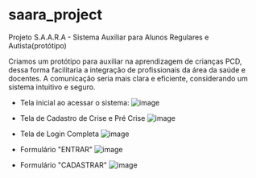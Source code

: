 # saara_project
 Projeto S.A.A.R.A - Sistema Auxiliar para Alunos Regulares e Autista(protótipo)

 Criamos um protótipo para auxiliar na aprendizagem de crianças PCD, dessa forma facilitaria a integração de profissionais da área da saúde e docentes.
 A comunicação seria mais clara e eficiente, considerando um sistema intuitivo e seguro.

 - Tela inicial ao acessar o sistema:
 ![image](https://github.com/jackson-fidelix/saara_project/assets/116315846/eb8ff45d-7012-4cc2-93f9-4acdb8e99d06)

 - Tela de Cadastro de Crise e Pré Crise
 ![image](https://github.com/jackson-fidelix/saara_project/assets/116315846/ee1bb22b-9869-48a9-83ac-55f493f5df36)

- Tela de Login Completa
![image](https://github.com/jackson-fidelix/saara_project/assets/116315846/181f86fc-9aea-447a-a95b-19e9e0e06397)

- Formulário "ENTRAR"
![image](https://github.com/jackson-fidelix/saara_project/assets/116315846/9208f2eb-e035-404d-b2fd-95444baa106c)

- Formulário "CADASTRAR"
![image](https://github.com/jackson-fidelix/saara_project/assets/116315846/b5f9a02d-ddf8-4d6f-abe0-20500098456a)


